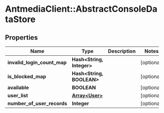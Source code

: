 # AntmediaClient::AbstractConsoleDataStore

## Properties
Name | Type | Description | Notes
------------ | ------------- | ------------- | -------------
**invalid_login_count_map** | **Hash&lt;String, Integer&gt;** |  | [optional] 
**is_blocked_map** | **Hash&lt;String, BOOLEAN&gt;** |  | [optional] 
**available** | **BOOLEAN** |  | [optional] 
**user_list** | [**Array&lt;User&gt;**](User.md) |  | [optional] 
**number_of_user_records** | **Integer** |  | [optional] 


